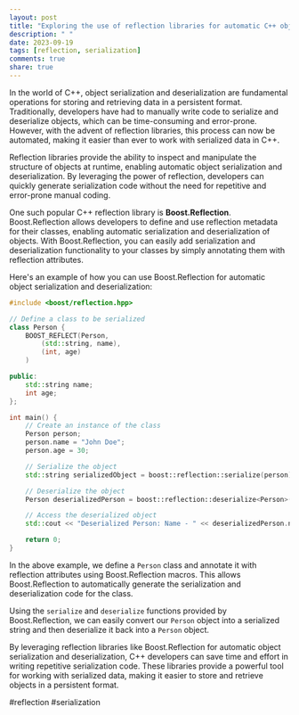 ```yaml
---
layout: post
title: "Exploring the use of reflection libraries for automatic C++ object serialization and deserialization"
description: " "
date: 2023-09-19
tags: [reflection, serialization]
comments: true
share: true
---
```


In the world of C++, object serialization and deserialization are fundamental operations for storing and retrieving data in a persistent format. Traditionally, developers have had to manually write code to serialize and deserialize objects, which can be time-consuming and error-prone. However, with the advent of reflection libraries, this process can now be automated, making it easier than ever to work with serialized data in C++.

Reflection libraries provide the ability to inspect and manipulate the structure of objects at runtime, enabling automatic object serialization and deserialization. By leveraging the power of reflection, developers can quickly generate serialization code without the need for repetitive and error-prone manual coding.

One such popular C++ reflection library is **Boost.Reflection**. Boost.Reflection allows developers to define and use reflection metadata for their classes, enabling automatic serialization and deserialization of objects. With Boost.Reflection, you can easily add serialization and deserialization functionality to your classes by simply annotating them with reflection attributes.

Here's an example of how you can use Boost.Reflection for automatic object serialization and deserialization:

```cpp
#include <boost/reflection.hpp>

// Define a class to be serialized
class Person {
    BOOST_REFLECT(Person,
        (std::string, name),
        (int, age)
    )

public:
    std::string name;
    int age;
};

int main() {
    // Create an instance of the class
    Person person;
    person.name = "John Doe";
    person.age = 30;

    // Serialize the object
    std::string serializedObject = boost::reflection::serialize(person);

    // Deserialize the object
    Person deserializedPerson = boost::reflection::deserialize<Person>(serializedObject);

    // Access the deserialized object
    std::cout << "Deserialized Person: Name - " << deserializedPerson.name << ", Age - " << deserializedPerson.age << std::endl;

    return 0;
}
```

In the above example, we define a `Person` class and annotate it with reflection attributes using Boost.Reflection macros. This allows Boost.Reflection to automatically generate the serialization and deserialization code for the class.

Using the `serialize` and `deserialize` functions provided by Boost.Reflection, we can easily convert our `Person` object into a serialized string and then deserialize it back into a `Person` object.

By leveraging reflection libraries like Boost.Reflection for automatic object serialization and deserialization, C++ developers can save time and effort in writing repetitive serialization code. These libraries provide a powerful tool for working with serialized data, making it easier to store and retrieve objects in a persistent format.

#reflection #serialization
